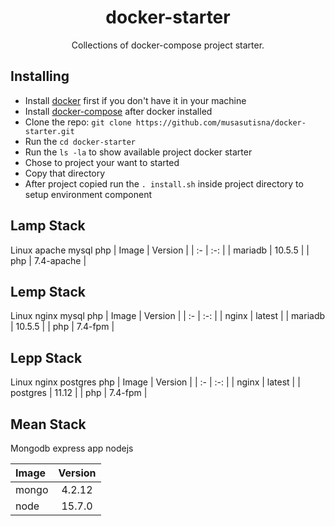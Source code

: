 <h1 align="center">docker-starter</h1>

<p align="center">
  Collections of docker-compose project starter.
</p>

## Installing
* Install  [docker](https://docs.docker.com/get-docker/)  first if you don't have it in your machine
* Install [docker-compose](https://docs.docker.com/compose/install) after docker installed
* Clone the repo: `git clone https://github.com/musasutisna/docker-starter.git`
* Run the `cd docker-starter`
* Run the `ls -la` to show available project docker starter
* Chose to project your want to started
* Copy that directory
* After project copied run the `. install.sh` inside project directory to setup environment component

## Lamp Stack
Linux apache mysql php
| Image | Version |
| :- | :-: |
| mariadb | 10.5.5 |
| php | 7.4-apache |

## Lemp Stack
Linux nginx mysql php
| Image | Version |
| :- | :-: |
| nginx | latest |
| mariadb | 10.5.5 |
| php | 7.4-fpm |

## Lepp Stack
Linux nginx postgres php
| Image | Version |
| :- | :-: |
| nginx | latest |
| postgres | 11.12 |
| php | 7.4-fpm |

## Mean Stack
Mongodb express app nodejs

| Image | Version |
| :- | :-: |
| mongo | 4.2.12 |
| node | 15.7.0 |
